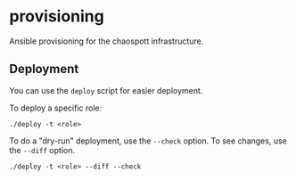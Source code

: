 # provisioning

Ansible provisioning for the chaospott infrastructure.

## Deployment

You can use the `deploy` script for easier deployment.

To deploy a specific role:

    ./deploy -t <role>

To do a "dry-run" deployment, use the `--check` option. To see changes, use the
`--diff` option.

    ./deploy -t <role> --diff --check
